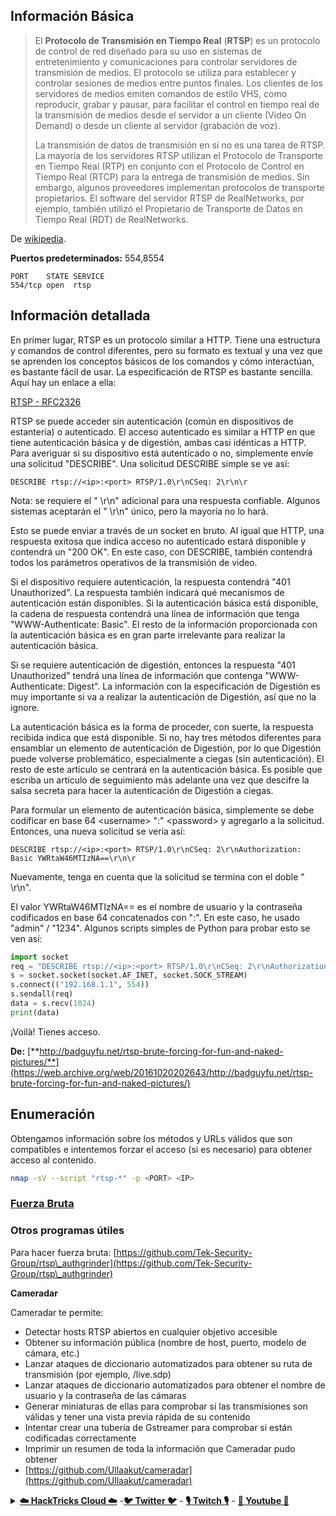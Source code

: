 ## Información Básica

> El **Protocolo de Transmisión en Tiempo Real** (**RTSP**) es un protocolo de control de red diseñado para su uso en sistemas de entretenimiento y comunicaciones para controlar servidores de transmisión de medios. El protocolo se utiliza para establecer y controlar sesiones de medios entre puntos finales. Los clientes de los servidores de medios emiten comandos de estilo VHS, como reproducir, grabar y pausar, para facilitar el control en tiempo real de la transmisión de medios desde el servidor a un cliente (Video On Demand) o desde un cliente al servidor (grabación de voz).
>
> La transmisión de datos de transmisión en sí no es una tarea de RTSP. La mayoría de los servidores RTSP utilizan el Protocolo de Transporte en Tiempo Real (RTP) en conjunto con el Protocolo de Control en Tiempo Real (RTCP) para la entrega de transmisión de medios. Sin embargo, algunos proveedores implementan protocolos de transporte propietarios. El software del servidor RTSP de RealNetworks, por ejemplo, también utilizó el Propietario de Transporte de Datos en Tiempo Real (RDT) de RealNetworks.

De [wikipedia](https://en.wikipedia.org/wiki/Real\_Time\_Streaming\_Protocol).

**Puertos predeterminados:** 554,8554
```
PORT    STATE SERVICE
554/tcp open  rtsp
```
## Información detallada

En primer lugar, RTSP es un protocolo similar a HTTP. Tiene una estructura y comandos de control diferentes, pero su formato es textual y una vez que se aprenden los conceptos básicos de los comandos y cómo interactúan, es bastante fácil de usar. La especificación de RTSP es bastante sencilla. Aquí hay un enlace a ella:

[RTSP - RFC2326](https://tools.ietf.org/html/rfc2326)

RTSP se puede acceder sin autenticación (común en dispositivos de estantería) o autenticado. El acceso autenticado es similar a HTTP en que tiene autenticación básica y de digestión, ambas casi idénticas a HTTP. Para averiguar si su dispositivo está autenticado o no, simplemente envíe una solicitud "DESCRIBE". Una solicitud DESCRIBE simple se ve así:

`DESCRIBE rtsp://<ip>:<port> RTSP/1.0\r\nCSeq: 2\r\n\r`

Nota: se requiere el " \r\n" adicional para una respuesta confiable. Algunos sistemas aceptarán el " \r\n" único, pero la mayoría no lo hará.

Esto se puede enviar a través de un socket en bruto. Al igual que HTTP, una respuesta exitosa que indica acceso no autenticado estará disponible y contendrá un "200 OK". En este caso, con DESCRIBE, también contendrá todos los parámetros operativos de la transmisión de video.

Si el dispositivo requiere autenticación, la respuesta contendrá "401 Unauthorized". La respuesta también indicará qué mecanismos de autenticación están disponibles. Si la autenticación básica está disponible, la cadena de respuesta contendrá una línea de información que tenga "WWW-Authenticate: Basic". El resto de la información proporcionada con la autenticación básica es en gran parte irrelevante para realizar la autenticación básica.

Si se requiere autenticación de digestión, entonces la respuesta "401 Unauthorized" tendrá una línea de información que contenga "WWW-Authenticate: Digest". La información con la especificación de Digestión es muy importante si va a realizar la autenticación de Digestión, así que no la ignore.

La autenticación básica es la forma de proceder, con suerte, la respuesta recibida indica que está disponible. Si no, hay tres métodos diferentes para ensamblar un elemento de autenticación de Digestión, por lo que Digestión puede volverse problemático, especialmente a ciegas (sin autenticación). El resto de este artículo se centrará en la autenticación básica. Es posible que escriba un artículo de seguimiento más adelante una vez que descifre la salsa secreta para hacer la autenticación de Digestión a ciegas.

Para formular un elemento de autenticación básica, simplemente se debe codificar en base 64 \<username> ":" \<password> y agregarlo a la solicitud. Entonces, una nueva solicitud se vería así:

`DESCRIBE rtsp://<ip>:<port> RTSP/1.0\r\nCSeq: 2\r\nAuthorization: Basic YWRtaW46MTIzNA==\r\n\r`

Nuevamente, tenga en cuenta que la solicitud se termina con el doble " \r\n".

El valor YWRtaW46MTIzNA== es el nombre de usuario y la contraseña codificados en base 64 concatenados con ":". En este caso, he usado "admin" / "1234". Algunos scripts simples de Python para probar esto se ven así:
```python
import socket
req = "DESCRIBE rtsp://<ip>:<port> RTSP/1.0\r\nCSeq: 2\r\nAuthorization: Basic YWRtaW46MTIzNA==\r\n\r\n"
s = socket.socket(socket.AF_INET, socket.SOCK_STREAM)
s.connect(("192.168.1.1", 554))
s.sendall(req)
data = s.recv(1024)
print(data)
```
¡Voilà! Tienes acceso.

**De:** [**http://badguyfu.net/rtsp-brute-forcing-for-fun-and-naked-pictures/**](https://web.archive.org/web/20161020202643/http://badguyfu.net/rtsp-brute-forcing-for-fun-and-naked-pictures/)

## Enumeración

Obtengamos información sobre los métodos y URLs válidos que son compatibles e intentemos forzar el acceso (si es necesario) para obtener acceso al contenido.
```bash
nmap -sV --script "rtsp-*" -p <PORT> <IP>
```
### [Fuerza Bruta](../generic-methodologies-and-resources/brute-force.md#rtsp)

### **Otros programas útiles**

Para hacer fuerza bruta: [https://github.com/Tek-Security-Group/rtsp\_authgrinder](https://github.com/Tek-Security-Group/rtsp\_authgrinder)

**Cameradar**

Cameradar te permite:

* Detectar hosts RTSP abiertos en cualquier objetivo accesible
* Obtener su información pública (nombre de host, puerto, modelo de cámara, etc.)
* Lanzar ataques de diccionario automatizados para obtener su ruta de transmisión (por ejemplo, /live.sdp)
* Lanzar ataques de diccionario automatizados para obtener el nombre de usuario y la contraseña de las cámaras
* Generar miniaturas de ellas para comprobar si las transmisiones son válidas y tener una vista previa rápida de su contenido
* Intentar crear una tubería de Gstreamer para comprobar si están codificadas correctamente
* Imprimir un resumen de toda la información que Cameradar pudo obtener
* [https://github.com/Ullaakut/cameradar](https://github.com/Ullaakut/cameradar)

<details>

<summary><a href="https://cloud.hacktricks.xyz/pentesting-cloud/pentesting-cloud-methodology"><strong>☁️ HackTricks Cloud ☁️</strong></a> -<a href="https://twitter.com/hacktricks_live"><strong>🐦 Twitter 🐦</strong></a> - <a href="https://www.twitch.tv/hacktricks_live/schedule"><strong>🎙️ Twitch 🎙️</strong></a> - <a href="https://www.youtube.com/@hacktricks_LIVE"><strong>🎥 Youtube 🎥</strong></a></summary>

* ¿Trabajas en una **empresa de ciberseguridad**? ¿Quieres ver tu **empresa anunciada en HackTricks**? ¿O quieres tener acceso a la **última versión de PEASS o descargar HackTricks en PDF**? ¡Consulta los [**PLANES DE SUSCRIPCIÓN**](https://github.com/sponsors/carlospolop)!
* Descubre [**The PEASS Family**](https://opensea.io/collection/the-peass-family), nuestra colección exclusiva de [**NFTs**](https://opensea.io/collection/the-peass-family)
* Consigue el [**swag oficial de PEASS y HackTricks**](https://peass.creator-spring.com)
* **Únete al** [**💬**](https://emojipedia.org/speech-balloon/) [**grupo de Discord**](https://discord.gg/hRep4RUj7f) o al [**grupo de telegram**](https://t.me/peass) o **sígueme** en **Twitter** [**🐦**](https://github.com/carlospolop/hacktricks/tree/7af18b62b3bdc423e11444677a6a73d4043511e9/\[https:/emojipedia.org/bird/README.md)[**@carlospolopm**](https://twitter.com/hacktricks\_live)**.**
* **Comparte tus trucos de hacking enviando PR al** [**repositorio de hacktricks**](https://github.com/carlospolop/hacktricks) **y al** [**repositorio de hacktricks-cloud**](https://github.com/carlospolop/hacktricks-cloud).

</details>
